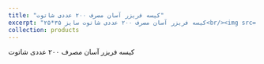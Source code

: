 ```yaml
---
title: "کیسه فریزر آسان مصرف ۲۰۰ عددی شاتوت"
excerpt: "کیسه فریزر آسان مصرف ۲۰۰ عددی شاتوت سایز ۳۵*۲۵<br/><img src='/images/P2.jpg'>"
collection: products
---
```


کیسه فریزر آسان مصرف ۲۰۰ عددی شاتوت
